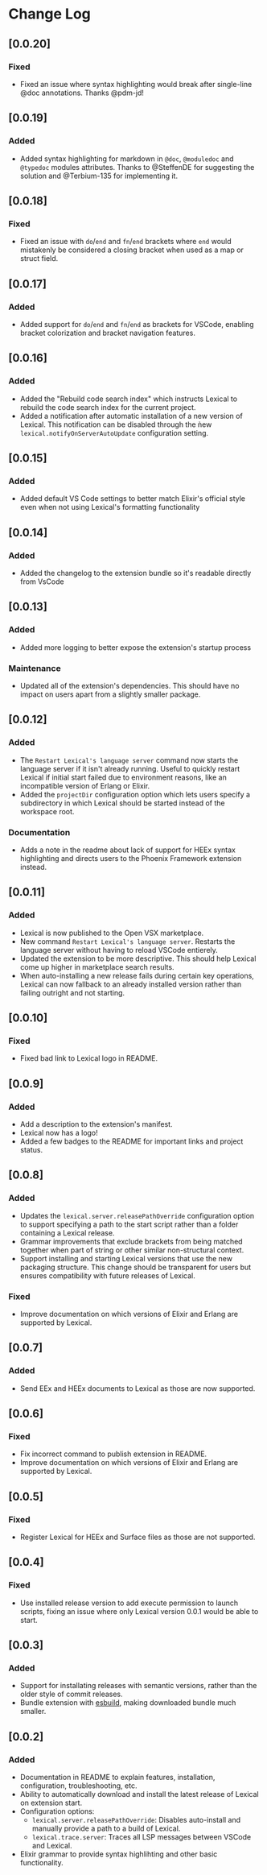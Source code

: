 # Change Log

## [0.0.20]

### Fixed

- Fixed an issue where syntax highlighting would break after single-line @doc annotations. Thanks @pdm-jd!

## [0.0.19]

### Added

- Added syntax highlighting for markdown in `@doc`, `@moduledoc` and `@typedoc` modules attributes. Thanks to @SteffenDE for suggesting the solution and @Terbium-135 for implementing it.

## [0.0.18]

### Fixed

- Fixed an issue with `do`/`end` and `fn`/`end` brackets where `end` would
  mistakenly be considered a closing bracket when used as a map or struct field.

## [0.0.17]

### Added

- Added support for `do`/`end` and `fn`/`end` as brackets for VSCode, enabling
  bracket colorization and bracket navigation features.

## [0.0.16]

### Added

- Added the "Rebuild code search index" which instructs Lexical to rebuild the
  code search index for the current project.
- Added a notification after automatic installation of a new version of Lexical.
  This notification can be disabled through the ǹew
  `lexical.notifyOnServerAutoUpdate` configuration setting.

## [0.0.15]

### Added

- Added default VS Code settings to better match Elixir's official style even
  when not using Lexical's formatting functionality

## [0.0.14]

### Added

- Added the changelog to the extension bundle so it's readable directly from
  VsCode

## [0.0.13]

### Added

- Added more logging to better expose the extension's startup process

### Maintenance

- Updated all of the extension's dependencies. This should have no impact on
  users apart from a slightly smaller package.

## [0.0.12]

### Added

- The `Restart Lexical's language server` command now starts the language server
  if it isn't already running. Useful to quickly restart Lexical if initial
  start failed due to environment reasons, like an incompatible version of
  Erlang or Elixir.
- Added the `projectDir` configuration option which lets users specify a
  subdirectory in which Lexical should be started instead of the workspace root.

### Documentation

- Adds a note in the readme about lack of support for HEEx syntax highlighting
  and directs users to the Phoenix Framework extension instead.

## [0.0.11]

### Added

- Lexical is now published to the Open VSX marketplace.
- New command `Restart Lexical's language server`. Restarts the language server
  without having to reload VSCode entierely.
- Updated the extension to be more descriptive. This should help Lexical come up
  higher in marketplace search results.
- When auto-installing a new release fails during certain key operations,
  Lexical can now fallback to an already installed version rather than failing
  outright and not starting.

## [0.0.10]

### Fixed

- Fixed bad link to Lexical logo in README.

## [0.0.9]

### Added

- Add a description to the extension's manifest.
- Lexical now has a logo!
- Added a few badges to the README for important links and project status.

## [0.0.8]

### Added

- Updates the `lexical.server.releasePathOverride` configuration option to
  support specifying a path to the start script rather than a folder containing
  a Lexical release.
- Grammar improvements that exclude brackets from being matched together when
  part of string or other similar non-structural context.
- Support installing and starting Lexical versions that use the new packaging
  structure. This change should be transparent for users but ensures
  compatibility with future releases of Lexical.

### Fixed

- Improve documentation on which versions of Elixir and Erlang are supported by
  Lexical.

## [0.0.7]

### Added

- Send EEx and HEEx documents to Lexical as those are now supported.

## [0.0.6]

### Fixed

- Fix incorrect command to publish extension in README.
- Improve documentation on which versions of Elixir and Erlang are supported by
  Lexical.

## [0.0.5]

### Fixed

- Register Lexical for HEEx and Surface files as those are not supported.

## [0.0.4]

### Fixed

- Use installed release version to add execute permission to launch scripts,
  fixing an issue where only Lexical version 0.0.1 would be able to start.

## [0.0.3]

### Added

- Support for installating releases with semantic versions, rather than the
  older style of commit releases.
- Bundle extension with [esbuild](https://esbuild.github.io/), making downloaded
  bundle much smaller.

## [0.0.2]

### Added

- Documentation in README to explain features, installation, configuration,
  troubleshooting, etc.
- Ability to automatically download and install the latest release of Lexical on
  extension start.
- Configuration options:
  - `lexical.server.releasePathOverride`: Disables auto-install and manually
    provide a path to a build of Lexical.
  - `lexical.trace.server`: Traces all LSP messages between VSCode and Lexical.
- Elixir grammar to provide syntax highlihting and other basic functionality.
